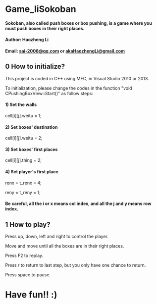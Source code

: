 # Game_liSokoban
#### Sokoban, also called push boxes or box pushing, is a game where you must push boxes in their right places.

#### Author: Haozheng Li
#### Email: sai-2008@qq.com or akaHaozhengLi@gmail.com

## 0 How to initialize?

This project is coded in C++ using MFC, in Visual Studio 2010 or 2013.

To initialization, please change the codes in the function "void CPushingBoxView::Start()" as follow steps:

#### 1) Set the walls

cell[i][j].weitu = 1;

#### 2) Set boxes' destination

cell[i][j].weitu = 2;

#### 3) Set boxes' first places

cell[i][j].thing = 2;

#### 4) Set player's first place

renx = t_renx = 4;

reny = t_reny = 1;

#### Be careful, all the i or x means col index, and all the j and y means row index.

## 1 How to play?

Press up, down, left and right to control the player.

Move and move until all the boxes are in their right places.

Press F2 to replay.

Press r to return to last step, but you only have one chance to return.

Press space to pause.

# Have fun!! :)

